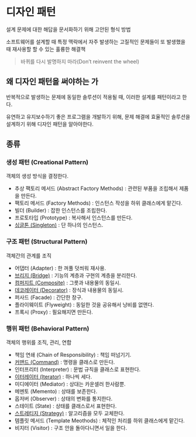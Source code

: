# 디자인 패턴
설계 문제에 대한 해답을 문서화하기 위해 고안된 형식 방법

소프트웨어를 설계할 때 특정 맥락에서 자주 발생하는 고질적인 문제들이 또 발생했을 때 재사용할 할 수 있는 훌륭한 해결책

> 바퀴를 다시 발명하지 마라(Don’t reinvent the wheel)

## 왜 디자인 패턴을 써야하는 가
반복적으로 발생하는 문제에 동일한 솔루션이 적용될 때, 이러한 설계를 패턴이라고 한다.

유연하고 유지보수하기 좋은 프로그램을 개발하기 위해, 문제 해결에 효율적인 솔루션을 설계하기 위해 디자인 패턴을 알아야한다.

## 종류

### 생성 패턴 (Creational Pattern)

객체의 생성 방식을 결정한다. 

-   추상 팩토리 메서드 (Abstract Factory Methods) : 관련된 부품을 조립해서 제품을 만든다.
-   팩토리 메서드 (Factory Methods) : 인스턴스 작성을 하위 클래스에게 맡긴다.
-   빌더 (Builder) : 잡한 인스턴스를 조립한다.
-   프로토타입 (Prototype) : 복사해서 인스턴스를 만든다.
-   [싱글톤 (Singleton)](Singleton.md) : 단 하나의 인스턴스.

### 구조 패턴 (Structural Pattern)

객체간의 관계를 조직

-   어댑터 (Adapter) : 한 꺼풀 덧씌워 재사용.
-   [브리지 (Bridge)](Bridge.md) : 기능의 계층과 구현의 계층을 분리한다.
-   [컴퍼지트 (Composite)](Composite.md) : 그릇과 내용물의 동일시.
-   [데코레이터 (Decorator)](Decorator.md) : 장식과 내용물의 동일시.
-   퍼사드 (Facade) : 간단한 창구.
-   플라이웨이트 (Flyweight) : 동일한 것을 공유해서 낭비를 없앤다.
-   프록시 (Proxy) : 필요해지면 만든다.

### 행위 패턴 (Behavioral Pattern)

객체의 행위를 조직, 관리, 연합

-   책임 연쇄 (Chain of Responsibility) : 책임 떠넘기기.
-   [커맨드 (Command)](CE/OOP/Design_Pattern/Command.md) : 명령을 클래스로 만든다.
-   인터프리터 (Interpreter) : 문법 규칙을 클래스로 표현한다.
-   [이터레이터 (Iterator)](Iterator.md) : 하나씩 세다.
-   미디에이터 (Mediator) : 상대는 카운셀러 한사람뿐.
-   메멘토 (Memento) : 상태를 보존한다.
-   옵저버 (Observer) : 상태의 변화를 통지한다.
-   스테이트 (State) : 상태를 클래스로서 표현한다.
-   [스트레티지 (Strategy)](Strategy) : 알고리즘을 모두 교체한다.
-   템플릿 메서드 (Template Meothods) : 체적인 처리를 하위 클래스에게 맡긴다.
-   비지터 (Visitor) : 구조 안을 돌아다니면서 일을 한다.
